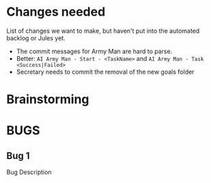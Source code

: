 # Changes needed

List of changes we want to make, but haven't put into the automated backlog or Jules yet.

- The commit messages for Army Man are hard to parse.
 - Better:  `AI Army Man - Start - <TaskName>` and `AI Army Man - Task <Success|Failed>`
- Secretary needs to commit the removal of the new goals folder 

# Brainstorming

# BUGS

## Bug 1

Bug Description